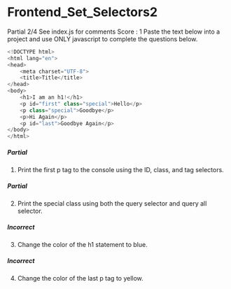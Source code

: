 # Frontend_Set_Selectors2
Partial 2/4 See index.js for comments Score : 1
Paste the text below into a project and use ONLY javascript to complete the questions below.
```javascript
<!DOCTYPE html>
<html lang="en">
<head>
	<meta charset="UTF-8">
	<title>Title</title>
</head>
<body>
	<h1>I am an h1!</h1>
	<p id="first" class="special">Hello</p>
	<p class="special">Goodbye</p>
	<p>Hi Again</p>
	<p id="last">Goodbye Again</p>
</body>
</html>
```
##### Partial
1) Print the first p tag to the console using the ID, class, and tag selectors.
##### Partial
2) Print the special class using both the query selector and query all selector.
##### Incorrect
3) Change the color of the h1 statement to blue.
##### Incorrect 
4) Change the color of the last p tag to yellow.
